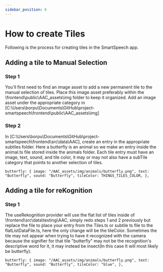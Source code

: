 ```yaml
---
sidebar_position: 6
---
```

# How to create Tiles

Following is the process for creating tiles in the SmartSpeech app.

## Adding a tile to Manual Selection
### Step 1

You'll first need to find an image asset to add a new permanent tile to the manual selection of tiles. Place this image asset preferably within the \frontend\public\AAC_assets\img folder to keep it organized.
Add an image asset under the appropriate category in [C:\Users\borpu\Documents\GitHub\project-smartspeech\frontend\public\AAC_assets\img]

### Step 2

In [C:\Users\borpu\Documents\GitHub\project-smartspeech\frontend\src\data\AAC], create an entry in the appropriate subtiles folder. Here a butterfly is an animal so we make an entry inside the animal.ts file stored inside the animals folder. Each tile entry must have an image, text, sound, and tile color, it may or may not also have a subTile category that points to another selection of tiles. 

`
butterfly: {
        image: "/AAC_assets/img/animals/butterfly.png",
        text: "Butterfly",
        sound: "Butterfly",
        tileColor: THINGS_TILES_COLOR,
      },
`

## Adding a tile for reKognition
### Step 1

The useRekognition provider will use the flat list of tiles inside of \frontend\src\data\testing\AAC, simply redo steps 1 and 2 previously but replace the file to place your entry from the Tiles.ts or subtile ts file to the flatListDataFile.ts, here the only change will be the tileColor. Sometimes the tile may not appear when trying to have it recognized with the camera because the signifier for that tile "butterfly" may not be the recognition's descriptive word for it, it may instead be insect(In this case It will most likely be butterfly). 

`
butterfly: {
        image: "/AAC_assets/img/animals/butterfly.png",
        text: "Butterfly",
        sound: "Butterfly",
        tileColor: "blue",
      },
`

